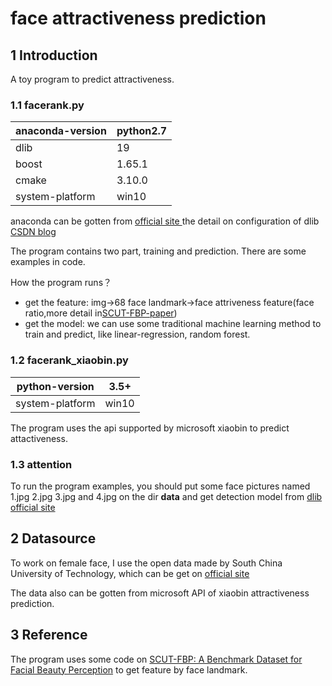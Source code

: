 
# face attractiveness prediction

## 1 Introduction

A toy program to predict attractiveness. 

### 1.1 facerank.py

| anaconda-version |  python2.7   |
| ---------- | ------ |
| dlib      | 19|
| boost      | 1.65.1 |
|   cmake         |   3.10.0     |
|    system-platform         |    win10    |

anaconda can be gotten from [official site ](https://www.anaconda.com/download/)
the detail on configuration of dlib [CSDN blog](http://blog.csdn.net/insanity666/article/details/72235275)

The program contains two part, training and prediction. There are some examples in code.

How the program runs？
* get the feature: img->68 face landmark->face attriveness feature(face ratio,more detail in[SCUT-FBP-paper](http://www.hcii-lab.net/data/SCUT-FBP/EN/introduce.html)) 
* get the model: we can use some traditional machine learning method to train and predict, like linear-regression, random forest.



### 1.2 facerank_xiaobin.py


| python-version | 3.5+ |
| ---------- | ---- |
| system-platform           |    win10  |

The program uses the api supported by microsoft xiaobin to predict attactiveness.

### 1.3 attention
 
To run the program examples, you should put some face pictures named 1.jpg 2.jpg 3.jpg and 4.jpg on the dir **data** and get detection model from [dlib official site](https://sourceforge.net/projects/dclib/files/dlib/v18.10/shape_predictor_68_face_landmarks.dat.bz2/download)

## 2 Datasource

To work on female face, I use the open data made by South China University of Technology, which can be get on [official site]( http://www.hciilab.net/data/SCUT-FBP/ )

The data also can be gotten from microsoft API of xiaobin attractiveness prediction.

## 3 Reference

The program  uses some code on [SCUT-FBP: A Benchmark Dataset for Facial Beauty Perception](http://www.hcii-lab.net/data/SCUT-FBP/EN/introduce.html) to get feature by face landmark.